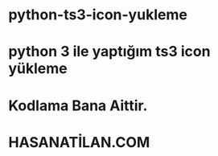 # python-ts3-icon-yukleme
# python 3 ile yaptığım ts3 icon yükleme
# Kodlama Bana Aittir.
# HASANATİLAN.COM
